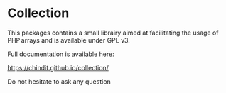 # Collection

This packages contains a small librairy aimed at facilitating the usage of PHP arrays and is available under GPL v3.

Full documentation is available here:

https://chindit.github.io/collection/

Do not hesitate to ask any question

